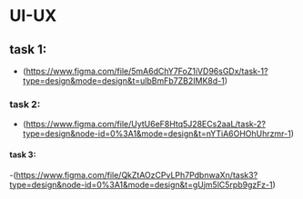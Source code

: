 # UI-UX


## task 1:

 
- (https://www.figma.com/file/5mA6dChY7FoZ1iVD96sGDx/task-1?type=design&mode=design&t=ulbBmFb7ZB2IMK8d-1)

### task 2:
- (https://www.figma.com/file/UytU6eF8Htq5J28ECs2aaL/task-2?type=design&node-id=0%3A1&mode=design&t=nYTiA6OHOhUhrzmr-1)
#### task 3:
-(https://www.figma.com/file/QkZtAOzCPvLPh7PdbnwaXn/task3?type=design&node-id=0%3A1&mode=design&t=gUjm5lC5rpb9gzFz-1)

